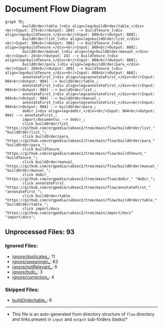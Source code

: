 # Document Flow Diagram
```mermaid
graph TD;
        buildOrder/table_[<div align=leg>buildOrder/table_</div><br/>Input: 275<br/>Output: 269] --> buildTenure_[<div align=leg>buildTenure_</div><br/>Input: 808<br/>Output: 808];
        buildOrder/list_[<div align=leg>buildOrder/list_</div><br/>Input: 306<br/>Output: 306] --> buildTenure_[<div align=leg>buildTenure_</div><br/>Input: 808<br/>Output: 808];
        buildOrder/manual_[<div align=leg>buildOrder/manual_</div><br/>Input: 24<br/>Output: 24] --> buildTenure_[<div align=leg>buildTenure_</div><br/>Input: 808<br/>Output: 808];
        buildOrder/para_[<div align=leg>buildOrder/para_</div><br/>Input: 209<br/>Output: 209] --> buildTenure_[<div align=leg>buildTenure_</div><br/>Input: 808<br/>Output: 808];
        annotateFirst_[<div align=leg>annotateFirst_</div><br/>Input: 904<br/>Output: 904] --> buildOrder/table_;
        annotateFirst_[<div align=leg>annotateFirst_</div><br/>Input: 904<br/>Output: 904] --> buildOrder/list_;
        annotateFirst_[<div align=leg>annotateFirst_</div><br/>Input: 904<br/>Output: 904] --> buildOrder/manual_;
        annotateFirst_[<div align=leg>annotateFirst_</div><br/>Input: 904<br/>Output: 904] --> buildOrder/para_;
        doOcr_[<div align=leg>doOcr_</div><br/>Input: 904<br/>Output: 904] --> annotateFirst_;
        import/documentss --> doOcr_;
        click buildOrder/list_ "https://github.com/orgpedia/cabsec2/tree/main/flow/buildOrder/list_" "buildOrder/list_";
        click buildOrder/para_ "https://github.com/orgpedia/cabsec2/tree/main/flow/buildOrder/para_" "buildOrder/para_";
        click buildTenure_ "https://github.com/orgpedia/cabsec2/tree/main/flow/buildTenure_" "buildTenure_";
        click buildOrder/manual_ "https://github.com/orgpedia/cabsec2/tree/main/flow/buildOrder/manual_" "buildOrder/manual_";
        click doOcr_ "https://github.com/orgpedia/cabsec2/tree/main/flow/doOcr_" "doOcr_";
        click annotateFirst_ "https://github.com/orgpedia/cabsec2/tree/main/flow/annotateFirst_" "annotateFirst_";
        click buildOrder/table_ "https://github.com/orgpedia/cabsec2/tree/main/flow/buildOrder/table_" "buildOrder/table_";
        click import/docs "https://github.com/orgpedia/cabsec2/tree/main/import/docs" "import/docs";
```
## Unprocessed Files: 93
### Ignored Files:
  - [ignore/duplicates_](ignore/duplicates_): 11
  - [ignore/swearingin_](ignore/swearingin_): 63
  - [ignore/notRelevant_](ignore/notRelevant_): 6
  - [ignore/todo_](ignore/todo_): 3
  - [ignore/correction_](ignore/correction_): 4
### Skipped Files:
  - [buildOrder/table_](buildOrder/table_): 6

---
* This file is an auto-generated from directory structure of `flow` directory and links present in `input` and `output` sub-folders (tasks)*

